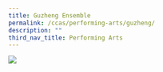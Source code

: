 ```yaml
---
title: Guzheng Ensemble
permalink: /ccas/performing-arts/guzheng/
description: ""
third_nav_title: Performing Arts
---
```

<img src="/images/guzehgn.jpg">